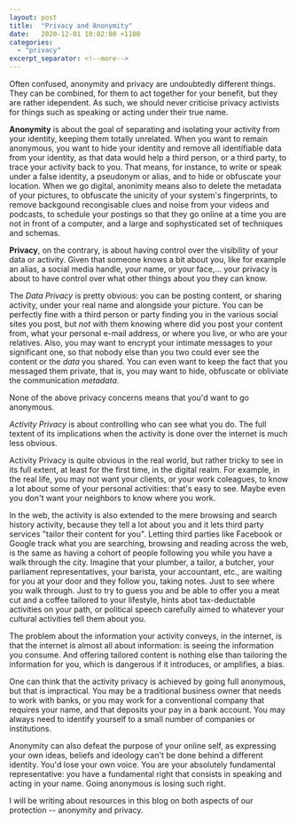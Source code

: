 ```yaml
---
layout: post
title:  "Privacy and Anonymity"
date:   2020-12-01 10:02:00 +1100
categories:
  - "privacy"
excerpt_separator: <!--more-->
---
```

Often confused, anonymity and privacy are undoubtedly different things. They can be combined, for them to act together for your benefit, but they are rather idependent. As such, we should never criticise privacy activists for things such as speaking or acting under their true name.

<!--more-->

**Anonymity** is about the goal of separating and isolating your activity from your identity, keeping them totally unrelated. When you want to remain anonymous, you want to hide your identity and remove all identifiable data from your identity, as that data would help a third person, or a third party, to trace your activity back to you. That means, for instance, to write or speak under a false identity, a pseudonym or alias, and to hide or obfuscate your location. When we go digital, anonimity means also to delete the metadata of your pictures, to obfuscate the unicity of your system's fingerprints, to remove backgound recongisable clues and noise from your videos and podcasts, to schedule your postings so that they go online at a time you are not in front of a computer, and a large and sophysticated set of techniques and schemas.

**Privacy**, on the contrary, is about having control over the visibility of your data or activity. Given that someone knows a bit about you, like for example an alias, a social media handle, your name, or your face,... your privacy is about to have control over what other things about you they can know. 

The *Data Privacy* is pretty obvious: you can be posting content, or sharing activity, under your real name and alongside your picture. You can be perfectly fine with a third person or party finding you in the various social sites you post, but *not* with them knowing where did you post your content from, what your personal e-mail address, or where you live, or who are your relatives. Also, you may want to encrypt your intimate messages to your significant one, so that nobody else than you two could ever see the content or the *data* you shared. You can even want to keep the fact that you messaged them private, that is, you may want to hide, obfuscate or obliviate the communication *metadata*. 

None of the above privacy concerns means that you'd want to go anonymous.

*Activity Privacy* is about controlling who can see what you do. The full textent of its implications when the activity is done over the internet is much less obvious. 

Activity Privacy is quite obvious in the real world, but rather tricky to see in its full extent, at least for the first time, in the digital realm. For example, in the real life, you may not want your clients, or your work coleagues, to know a lot about some of your personal activities: that's easy to see. Maybe even you don't want your neighbors to know where you work. 

In the web, the activity is also extended to the mere browsing and search history activity, because they tell a lot about you and it lets third party services "tailor their content for you". Letting third parties like Facebook or Google track what you are searching, browsing and reading across the web, is the same as having a cohort of people following you while you have a walk through the city. Imagine that your plumber, a tailor, a butcher, your parliament representatives, your barista, your accountant, etc., are waiting for you at your door and they follow you, taking notes. Just to see where you walk through. Just to try to guess you and be able to offer you a meat cut and a coffee tailored to your lifestyle, hints abot tax-deductable activities on your path, or political speech carefully aimed to whatever your cultural activities tell them about you. 

The problem about the information your activity conveys, in the internet, is that the internet is almost all about information: is seeing the information you consume. And offering tailored content is nothing else than tailoring the information for you, which is dangerous if it introduces, or amplifies, a bias.

One can think that the activity privacy is achieved by going full anonymous, but that is impractical. You may be a traditional business owner that needs to work with banks, or you may work for a conventional company that requires your name, and that deposits your pay in a bank account. You may always need to identify yourself to a small number of companies or institutions. 

Anonymity can also defeat the purpose of your online self, as expressing your own ideas, beliefs and ideology can't be done behind a different identity. You'd lose your own voice. You are your absolutely fundamental representative: you have a fundamental right that consists in speaking and acting in your name. Going anonymous is losing such right.

I will be writing about resources in this blog on both aspects of our protection -- anonymity and privacy.
